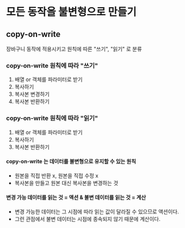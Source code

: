 # 모든 동작을 불변형으로 만들기

## copy-on-write

장바구니 동작에 적용시키고 원칙에 따른 "쓰기", "읽기" 로 분류

### copy-on-write 원칙에 따라 "쓰기"

1. 배열 or 객체를 파라미터로 받기
2. 복사하기
3. 복사본 변경하기
4. 복사본 반환하기

### copy-on-write 원칙에 따라 "읽기"

1. 배열 or 객체를 파라미터로 받기
2. 복사하기
3. 복사본 반환하기

#### copy-on-write 는 데이터를 불변형으로 유지할 수 있는 원칙

- 원본을 직접 반환 x, 원본을 직접 수정 x
- 복사본을 만들고 원본 대신 복사본을 변경하는 것

#### 변경 가능 데이터를 읽는 것 = 액션 & 불변 데이터를 읽는 것 = 계산

- 변경 가능한 데이터는 그 시점에 따라 읽는 값이 달라질 수 있으므로 액션이다.
- 그런 관점에서 불변 데이터는 시점에 종속되지 않기 때문에 계산이다.
